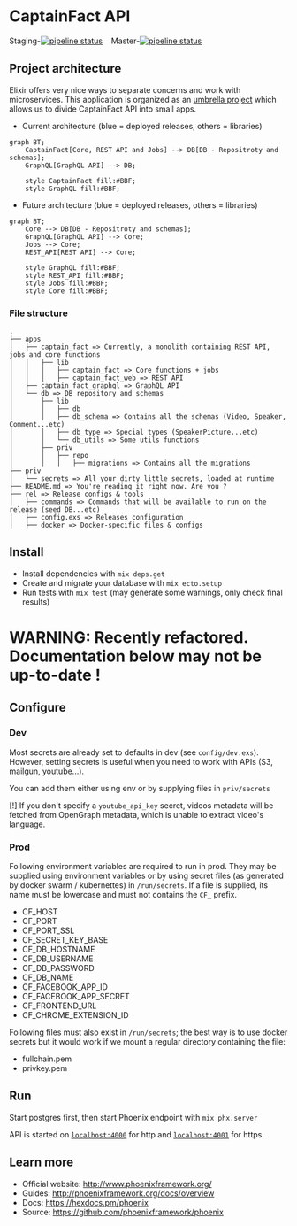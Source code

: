 # CaptainFact API

Staging-[![pipeline status](https://gitlab.com/CaptainFact/captain-fact-api/badges/staging/pipeline.svg)](https://gitlab.com/CaptainFact/captain-fact-api/commits/staging)
&nbsp;&nbsp;
Master-[![pipeline status](https://gitlab.com/CaptainFact/captain-fact-api/badges/master/pipeline.svg)](https://gitlab.com/CaptainFact/captain-fact-api/commits/master)

## Project architecture

Elixir offers very nice ways to separate concerns and work with microservices.
This application is organized as an [umbrella project](https://elixir-lang.org/getting-started/mix-otp/dependencies-and-umbrella-apps.html)
which allows us to divide CaptainFact API into small apps.

* Current architecture (blue = deployed releases, others = libraries)

```mermaid
graph BT;
    CaptainFact[Core, REST API and Jobs] --> DB[DB - Repositroty and schemas];
    GraphQL[GraphQL API] --> DB;
    
    style CaptainFact fill:#BBF;
    style GraphQL fill:#BBF;
```

* Future architecture (blue = deployed releases, others = libraries)

```mermaid
graph BT;
    Core --> DB[DB - Repositroty and schemas];
    GraphQL[GraphQL API] --> Core;
    Jobs --> Core;
    REST_API[REST API] --> Core;
    
    style GraphQL fill:#BBF;
    style REST_API fill:#BBF;
    style Jobs fill:#BBF;
    style Core fill:#BBF;
```

### File structure


```
.
├── apps
│   ├── captain_fact => Currently, a monolith containing REST API, jobs and core functions
│   │   ├── lib
│   │   │   ├── captain_fact => Core functions + jobs
│   │   │   ├── captain_fact_web => REST API
│   ├── captain_fact_graphql => GraphQL API
│   └── db => DB repository and schemas
│       ├── lib
│       │   ├── db
│       │   ├── db_schema => Contains all the schemas (Video, Speaker, Comment...etc)
│       │   ├── db_type => Special types (SpeakerPicture...etc)
│       │   └── db_utils => Some utils functions
│       ├── priv
│       │   ├── repo
│       │   │   ├── migrations => Contains all the migrations
├── priv
│   └── secrets => All your dirty little secrets, loaded at runtime
├── README.md => You're reading it right now. Are you ?
├── rel => Release configs & tools
│   ├── commands => Commands that will be available to run on the release (seed DB...etc)
│   ├── config.exs => Releases configuration
│   ├── docker => Docker-specific files & configs
```

## Install

  * Install dependencies with `mix deps.get`
  * Create and migrate your database with `mix ecto.setup`
  * Run tests with `mix test` (may generate some warnings, only check final results)


# WARNING: Recently refactored. Documentation below may not be up-to-date !
  
## Configure

### Dev

Most secrets are already set to defaults in dev (see `config/dev.exs`). However, setting secrets is useful when you need
to work with APIs (S3, mailgun, youtube...).

You can add them either using env or by supplying files in `priv/secrets` 

[!] If you don't specify a `youtube_api_key` secret, videos metadata will be fetched from OpenGraph metadata, which
is unable to extract video's language.

### Prod

Following environment variables are required to run in prod. They may be supplied
using environment variables or by using secret files (as generated by docker swarm / kubernettes)
in `/run/secrets`. If a file is supplied, its name must be lowercase and must not contains the `CF_` prefix.

* CF_HOST
* CF_PORT
* CF_PORT_SSL
* CF_SECRET_KEY_BASE
* CF_DB_HOSTNAME
* CF_DB_USERNAME
* CF_DB_PASSWORD
* CF_DB_NAME
* CF_FACEBOOK_APP_ID
* CF_FACEBOOK_APP_SECRET
* CF_FRONTEND_URL
* CF_CHROME_EXTENSION_ID

Following files must also exist in `/run/secrets`; the best way is to use docker secrets but it would work if we mount
a regular directory containing the file:
* fullchain.pem
* privkey.pem
  
## Run

Start postgres first, then start Phoenix endpoint with `mix phx.server`

API is started on [`localhost:4000`](http://localhost:4000) for http and
[`localhost:4001`](http://localhost:4001) for https.


## Learn more

  * Official website: http://www.phoenixframework.org/
  * Guides: http://phoenixframework.org/docs/overview
  * Docs: https://hexdocs.pm/phoenix
  * Source: https://github.com/phoenixframework/phoenix
